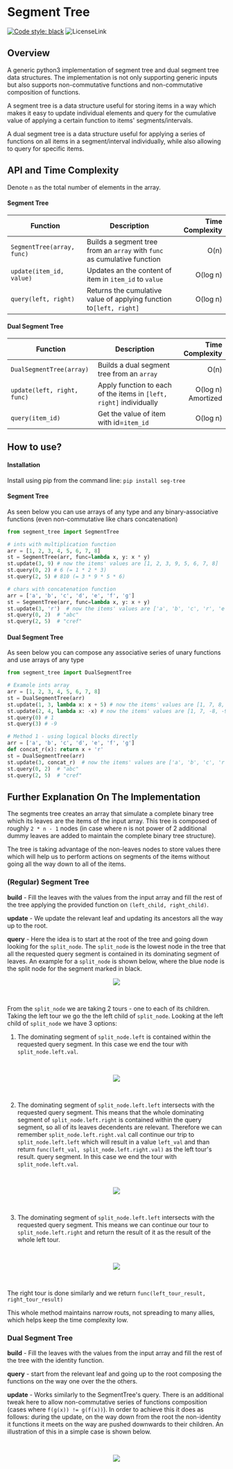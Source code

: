 # Segment Tree

[![Code style: black](https://img.shields.io/badge/code%20style-black-000000.svg)](https://github.com/psf/black)
![LicenseLink](https://img.shields.io/badge/license-MIT-blue.svg)


## Overview
A generic python3 implementation of segment tree and dual segment tree
data structures. The implementation is not only supporting generic inputs but
also supports non-commutative functions and non-commutative composition
of functions.

A segment tree is a data structure useful for storing items in a way
which makes it easy to update individual elements and query for the cumulative
value of applying a certain function to items' segments/intervals.

A dual segment tree is a data structure useful for applying a series of 
functions on all items in a segment/interval individually, while also allowing
to query for specific items.


## API and Time Complexity
Denote `n` as the total number of elements in the array.

#### Segment Tree

| Function | Description | Time Complexity
| ------ |---------|----------:
| `SegmentTree(array, func)` | Builds a segment tree from an `array` with `func` as cumulative function  | O(n)        
| `update(item_id, value)` | Updates an the content of item in `item_id` to `value`| O(log n)
| `query(left, right)` | Returns the cumulative value of applying function to`[left, right]`| O(log n)


#### Dual Segment Tree

| Function | Description | Time Complexity
| ------ |---------|----------:
| `DualSegmentTree(array)` | Builds a dual segment tree from an `array` | O(n)        
| `update(left, right, func)` | Apply function to each of the items in `[left, right]` individually| O(log n) Amortized
| `query(item_id)` | Get the value of item with id=`item_id`| O(log n)

## How to use?

#### Installation

Install using pip from the command line:
`pip install seg-tree`

#### Segment Tree
As seen below you can use arrays of any type and any binary-associative functions
(even non-commutative like chars concatenation)

```python
from segment_tree import SegmentTree

# ints with multiplication function
arr = [1, 2, 3, 4, 5, 6, 7, 8]
st = SegmentTree(arr, func=lambda x, y: x * y)
st.update(3, 9) # now the items' values are [1, 2, 3, 9, 5, 6, 7, 8]
st.query(0, 2) # 6 (= 1 * 2 * 3)
st.query(2, 5) # 810 (= 3 * 9 * 5 * 6)

# chars with concatenation function
arr = ['a', 'b', 'c', 'd', 'e', 'f', 'g']
st = SegmentTree(arr, func=lambda x, y: x + y)
st.update(3, 'r')  # now the items' values are ['a', 'b', 'c', 'r', 'e', 'f', 'g']
st.query(0, 2)  # "abc"
st.query(2, 5)  # "cref"
```

#### Dual Segment Tree
As seen below you can compose any associative series of unary functions
and use arrays of any type

```python
from segment_tree import DualSegmentTree

# Examole ints array
arr = [1, 2, 3, 4, 5, 6, 7, 8]
st = DualSegmentTree(arr)
st.update(1, 3, lambda x: x + 5) # now the items' values are [1, 7, 8, 9, 5, 6, 7, 8]
st.update(2, 4, lambda x: -x) # now the items' values are [1, 7, -8, -9, -5, 6, 7, 8]
st.query(0) # 1
st.query(3) # -9

# Method 1 - using logical blocks directly
arr = ['a', 'b', 'c', 'd', 'e', 'f', 'g']
def concat_r(x): return x + 'r'
st = DualSegmentTree(arr)
st.update(3, concat_r)  # now the items' values are ['a', 'b', 'c', 'r', 'e', 'f', 'g']
st.query(0, 2)  # "abc"
st.query(2, 5)  # "cref"
```

## Further Explanation On The Implementation
The segments tree creates an array that simulate a complete binary tree
which its leaves are the items of the input array. This tree is composed of
roughly `2 * n - 1` nodes (in case where n is not power of 2 additional dummy
leaves are added to maintain the complete binary tree structure).

The tree is taking advantage of the non-leaves nodes to store values there
which will help us to perform actions on segments of the items without going
all the way down to all of the items.

### (Regular) Segment Tree

**build** - Fill the leaves with the values from the input array and fill the
rest of the tree applying the provided function on `(left_child, right_child)`.

**update** - We update the relevant leaf and updating its ancestors all the way
up to the root.

**query** - Here the idea is to start at the root of the tree and going down
looking for the `split_node`. The `split_node` is the lowest node in the tree
that all the requested query segment is contained in its dominating segment of leaves.
An example for a `split_node` is shown below, where the blue node is the split
node for the segment marked in black. 
<br>
<p align=center>
<img src="https://github.com/jyuv/segment_tree/blob/main/assets/split_node.png?raw=true">
</p>
<br>

From the `split_node` we are taking 2 tours - one to each of its children.
Taking the left tour we go the the left child of `split_node`. Looking at the
left child of `split_node` we have 3 options:

1. The dominating segment of `split_node.left` is contained within the requested 
query segment. In this case we end the tour with `split_node.left.val`.
<br>
<p align=center>
<img src="https://github.com/jyuv/segment_tree/blob/main/assets/case_contained.png?raw=true">
</p>
<br>

2. The dominating segment of `split_node.left.left` intersects with the requested
query segment. This means that the whole dominating segment of `split_node.left.right`
is contained within the query segment, so all of its leaves decendents are relevant.
Therefore we can remember `split_node.left.right.val` call continue our trip to 
`split_node.left.left` which will result in a value `left_val` and than return
`func(left_val, split_node.left.right.val)` as the left tour's result.
query segment. In this case we end the tour with `split_node.left.val`.
<br>
<p align=center>
<img src="https://github.com/jyuv/segment_tree/blob/main/assets/case_left_intersects.png?raw=true">
</p>
<br>

3. The dominating segment of `split_node.left.left` intersects with the requested
query segment. This means we can continue our tour to `split_node.left.right`
and return the result of it as the result of the whole left tour.
<br>
<p align=center>
<img src="https://github.com/jyuv/segment_tree/blob/main/assets/case_left_not_intersects.png.png?raw=true">
</p>
<br>

The right tour is done similarly and we return `func(left_tour_result, right_tour_result)` 

This whole method maintains narrow routs, not spreading to many allies, which helps
keep the time complexity low.

### Dual Segment Tree

**build** - Fill the leaves with the values from the input array and fill the
rest of the tree with the identity function.

**query** - start from the relevant leaf and going up to the root composing the
functions on the way one over the the others.

**update** - Works similarly to the SegmentTree's query. There is an additional
tweak here to allow non-commutative series of functions composition (cases where
`f(g(x)) != g(f(x))`). In order to achieve this it does as follows: during the update,
on the way down from the root the non-identity it functions it meets on the way are pushed
downwards to their children. An illustration of this in a simple case is shown below.

<br>
<p align=center>
<img src="https://github.com/jyuv/segment_tree/blob/main/assets/giffy.gif?raw=true">
</p>
<br>
